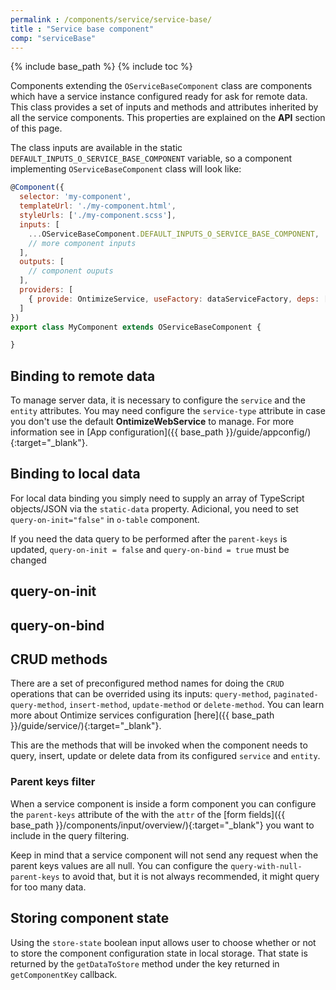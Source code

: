 ```yaml
---
permalink : /components/service/service-base/
title : "Service base component"
comp: "serviceBase"
---
```

{% include base_path %}
{% include toc %}


Components extending the `OServiceBaseComponent` class are components which have a service instance configured ready for ask for remote data. This class provides a set of inputs and methods and attributes inherited by all the service components. This properties are explained on the **API** section of this page.

The class inputs are available in the static `DEFAULT_INPUTS_O_SERVICE_BASE_COMPONENT` variable, so a component implementing `OServiceBaseComponent` class will look like:

```javascript
@Component({
  selector: 'my-component',
  templateUrl: './my-component.html',
  styleUrls: ['./my-component.scss'],
  inputs: [
    ...OServiceBaseComponent.DEFAULT_INPUTS_O_SERVICE_BASE_COMPONENT,
    // more component inputs
  ],
  outputs: [
    // component ouputs
  ],
  providers: [
    { provide: OntimizeService, useFactory: dataServiceFactory, deps: [Injector] }
  ]
})
export class MyComponent extends OServiceBaseComponent {

}
```

## Binding to remote data

To manage server data, it is necessary to configure the `service` and the `entity` attributes. You may need configure the `service-type` attribute in case you don't use the default **OntimizeWebService** to manage. For more information see in [App configuration]({{ base_path }}/guide/appconfig/){:target="_blank"}.

## Binding to local data
For local data binding you simply need to supply an array of TypeScript objects/JSON via the `static-data` property. Adicional, you need to set `query-on-init="false"` in `o-table` component.

If you need the data query to be performed after the `parent-keys` is updated, `query-on-init = false` and `query-on-bind = true` must be changed

## query-on-init


## query-on-bind


## CRUD methods

There are a set of preconfigured method names for doing the `CRUD` operations that can be overrided using its inputs: `query-method`, `paginated-query-method`, `insert-method`, `update-method` or `delete-method`. You can learn more about Ontimize services configuration [here]({{ base_path }}/guide/service/){:target="_blank"}.

This are the methods that will be invoked when the component needs to query, insert, update or delete data from its configured `service` and `entity`.

### Parent keys filter
When a service component is inside a form component you can configure the `parent-keys` attribute of the with the `attr` of the [form fields]({{ base_path }}/components/input/overview/){:target="_blank"} you want to include in the query filtering.

Keep in mind that a service component will not send any request when the parent keys values are all null. You can configure the `query-with-null-parent-keys` to avoid that, but it is not always recommended, it might query for too many data.

## Storing component state
Using the `store-state` boolean input allows user to choose whether or not to store the component configuration state in local storage. That state is returned by the `getDataToStore` method under the key returned in `getComponentKey` callback.


